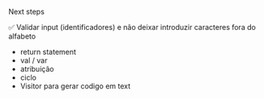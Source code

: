 Next steps

✅ Validar input (identificadores) e não deixar introduzir caracteres fora do alfabeto
- return statement
- val / var
- atribuição
- ciclo
- Visitor para gerar codigo em text
